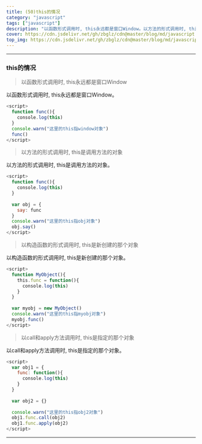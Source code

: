 ```yaml
---
title: (50)this的情况
category: "javascript"
tags: ["javascript"]
description: "以函数形式调用时, this永远都是窗口Window。以方法的形式调用时, this是调用方法的对象。"
cover: https://cdn.jsdelivr.net/gh/zbglz/cdn@master/blog/md/javascript.svg
top_img: https://cdn.jsdelivr.net/gh/zbglz/cdn@master/blog/md/javascript.svg
---
```


***

### this的情况


> 以函数形式调用时, this永远都是窗口Window

以函数形式调用时, this永远都是窗口Window。

```js js
<script>
  function func(){
    console.log(this)
  }
  console.warn("这里的this指window对象")
  func()
</script>
```

> 以方法的形式调用时, this是调用方法的对象

以方法的形式调用时, this是调用方法的对象。

```js js
<script>
  function func(){
    console.log(this)
  }
  
  var obj = {
    say: func
  }
  console.warn("这里的this指obj对象")
  obj.say()
</script>
```

> 以构造函数的形式调用时, this是新创建的那个对象

以构造函数的形式调用时, this是新创建的那个对象。

```js js
<script>
  function MyObject(){
    this.func = function(){
      console.log(this)
    }
  }
  
  var myobj = new MyObject()
  console.warn("这里的this指myobj对象")
  myobj.func()
</script>
```

> 以call和apply方法调用时, this是指定的那个对象

以call和apply方法调用时, this是指定的那个对象。

```js js
<script>
  var obj1 = {
    func: function(){
      console.log(this)
    }
  }
  
  var obj2 = {}
  
  console.warn("这里的this指obj2对象")
  obj1.func.call(obj2)
  obj1.func.apply(obj2)
</script>
```


***
